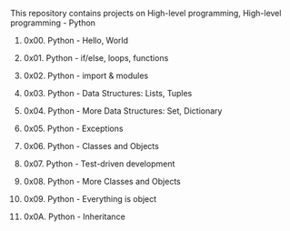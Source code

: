 This repository contains projects on High-level programming, High-level programming - Python

1. 0x00. Python - Hello, World

2. 0x01. Python - if/else, loops, functions

3. 0x02. Python - import & modules

4. 0x03. Python - Data Structures: Lists, Tuples

5. 0x04. Python - More Data Structures: Set, Dictionary

6. 0x05. Python - Exceptions

7. 0x06. Python - Classes and Objects

8. 0x07. Python - Test-driven development

9. 0x08. Python - More Classes and Objects

10. 0x09. Python - Everything is object

11. 0x0A. Python - Inheritance
